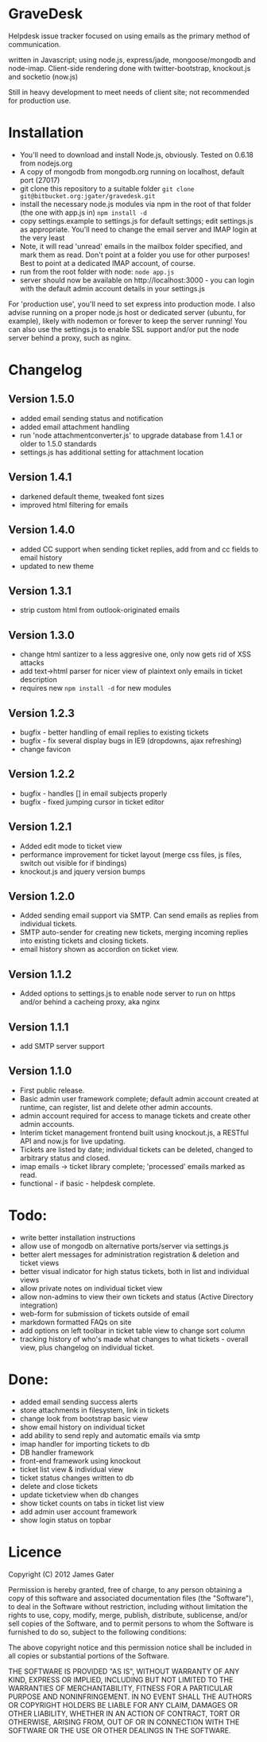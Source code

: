 GraveDesk
=========

Helpdesk issue tracker focused on using emails as the primary method of communication.

written in Javascript; using node.js, express/jade, mongoose/mongodb and node-imap.
Client-side rendering done with twitter-bootstrap, knockout.js and socketio (now.js)

Still in heavy development to meet needs of client site; not recommended for production use.

Installation
============

* You'll need to download and install Node.js, obviously. Tested on 0.6.18 from nodejs.org
* A copy of mongodb from mongodb.org running on localhost, default port (27017)
* git clone this repository to a suitable folder
	`git clone git@bitbucket.org:jgater/gravedesk.git`
* install the necessary node.js modules via npm in the root of that folder (the one with app.js in)
	`npm install -d`
* copy settings.example to settings.js for default settings; edit settings.js as appropriate. You'll need to change the email server and IMAP login at the very least
* Note, it will read 'unread' emails in the mailbox folder specified, and mark them as read. Don't point at a folder you use for other purposes! Best to point at a dedicated IMAP account, of course.
* run from the root folder with node:
	`node app.js`
* server should now be available on http://localhost:3000 - you can login with the default admin account details in your settings.js

For 'production use', you'll need to set express into production mode. I also advise running on a proper node.js host or dedicated server (ubuntu, for example), likely with nodemon
or forever to keep the server running! You can also use the settings.js to enable SSL support and/or put the node server behind a proxy, such as nginx.


Changelog
=========

Version 1.5.0
-------------

* added email sending status and notification
* added email attachment handling
* run 'node attachmentconverter.js' to upgrade database from 1.4.1 or older to 1.5.0 standards
* settings.js has additional setting for attachment location

Version 1.4.1
-------------

* darkened default theme, tweaked font sizes
* improved html filtering for emails

Version 1.4.0
-------------

* added CC support when sending ticket replies, add from and cc fields to email history
* updated to new theme

Version 1.3.1
-------------

* strip custom html from outlook-originated emails

Version 1.3.0
-------------

* change html santizer to a less aggresive one, only now gets rid of XSS attacks
* add text->html parser for nicer view of plaintext only emails in ticket description
* requires new `npm install -d` for new modules


Version 1.2.3
-------------

* bugfix - better handling of email replies to existing tickets
* bugfix - fix several display bugs in IE9 (dropdowns, ajax refreshing)
* change favicon

Version 1.2.2
-------------

* bugfix - handles [] in email subjects properly
* bugfix - fixed jumping cursor in ticket editor

Version 1.2.1
-------------

* Added edit mode to ticket view
* performance improvement for ticket layout (merge css files, js files, switch out visible for if bindings)
* knockout.js and jquery version bumps

Version 1.2.0
-------------

* Added sending email support via SMTP. Can send emails as replies from individual tickets.
* SMTP auto-sender for creating new tickets, merging incoming replies into existing tickets and closing tickets.
* email history shown as accordion on ticket view.

Version 1.1.2
-------------

 * Added options to settings.js to enable node server to run on https and/or behind a cacheing proxy, aka nginx

Version 1.1.1
-------------

* add SMTP server support

Version 1.1.0
-------------

* First public release.
* Basic admin user framework complete; default admin account created at runtime, can register, list and delete other admin accounts.
* admin account required for access to manage tickets and create other admin accounts.
* Interim ticket management frontend built using knockout.js, a RESTful API and now.js for live updating.
* Tickets are listed by date; individual tickets can be deleted, changed to arbitrary status and closed.
* imap emails -> ticket library complete; 'processed' emails marked as read.
* functional - if basic - helpdesk complete.


Todo:
=====

* write better installation instructions
* allow use of mongodb on alternative ports/server via settings.js
* better alert messages for administration registration & deletion and ticket views
* better visual indicator for high status tickets, both in list and individual views
* allow private notes on individual ticket view
* allow non-admins to view their own tickets and status (Active Directory integration)
* web-form for submission of tickets outside of email
* markdown formatted FAQs on site
* add options on left toolbar in ticket table view to change sort column
* tracking history of who's made what changes to what tickets - overall view, plus changelog on individual ticket.

Done:
=====

* added email sending success alerts
* store attachments in filesystem, link in tickets
* change look from bootstrap basic view
* show email history on individual ticket
* add ability to send reply and automatic emails via smtp
* imap handler for importing tickets to db
* DB handler framework
* front-end framework using knockout
* ticket list view & individual view
* ticket status changes written to db
* delete and close tickets
* update ticketview when db changes
* show ticket counts on tabs in ticket list view
* add admin user account framework
* show login status on topbar


Licence
=======

Copyright (C) 2012 James Gater

Permission is hereby granted, free of charge, to any person obtaining a copy of this software and associated documentation files (the "Software"), to deal in the Software without restriction, including without limitation the rights to use, copy, modify, merge, publish, distribute, sublicense, and/or sell copies of the Software, and to permit persons to whom the Software is furnished to do so, subject to the following conditions:

The above copyright notice and this permission notice shall be included in all copies or substantial portions of the Software.

THE SOFTWARE IS PROVIDED "AS IS", WITHOUT WARRANTY OF ANY KIND, EXPRESS OR IMPLIED, INCLUDING BUT NOT LIMITED TO THE WARRANTIES OF MERCHANTABILITY, FITNESS FOR A PARTICULAR PURPOSE AND NONINFRINGEMENT. IN NO EVENT SHALL THE AUTHORS OR COPYRIGHT HOLDERS BE LIABLE FOR ANY CLAIM, DAMAGES OR OTHER LIABILITY, WHETHER IN AN ACTION OF CONTRACT, TORT OR OTHERWISE, ARISING FROM, OUT OF OR IN CONNECTION WITH THE SOFTWARE OR THE USE OR OTHER DEALINGS IN THE SOFTWARE.
